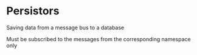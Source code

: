 # Persistors

Saving data from a message bus to a database

Must be subscribed to the messages from the corresponding namespace only
